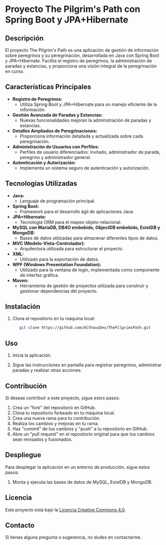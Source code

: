 # Proyecto The Pilgrim's Path con Spring Boot y JPA+Hibernate

## Descripción

El proyecto The Pilgrim's Path es una aplicación de gestión de información sobre peregrinos y su peregrinación, desarrollada en Java con Spring Boot y JPA+Hibernate. Facilita el registro de peregrinos, la administración de paradas y estancias, y proporciona una visión integral de la peregrinación en curso.

## Características Principales

- **Registro de Peregrinos:**
    - Utiliza Spring Boot y JPA+Hibernate para un manejo eficiente de la información.
- **Gestión Avanzada de Paradas y Estancias:**
    - Nuevas funcionalidades mejoran la administración de paradas y estancias.
- **Detalles Ampliados de Peregrinaciones:**
    - Proporciona información detallada y actualizada sobre cada peregrinación.
- **Administración de Usuarios con Perfiles:**
    - Perfiles de usuario diferenciados: invitado, administrador de parada, peregrino y administrador general.
- **Autenticación y Autorización:**
    - Implementa un sistema seguro de autenticación y autorización.

## Tecnologías Utilizadas

- **Java:**
    - Lenguaje de programación principal.
- **Spring Boot:**
    - Framework para el desarrollo ágil de aplicaciones Java.
- **JPA+Hibernate:**
    - Tecnología ORM para el mapeo objeto-relacional.
- **MySQL con MaríaDB, DB4O embebido, ObjectDB embebido, ExistDB y MongoDB:**
    - Bases de datos utilizadas para almacenar diferentes tipos de datos.
- **MVC (Modelo-Vista-Controlador):**
    - Arquitectura utilizada para estructurar el proyecto.
- **XML:**
    - Utilizado para la exportación de datos.
- **WPF (Windows Presentation Foundation):**
    - Utilizado para la ventana de login, implementada como componente de interfaz gráfica.
- **Maven:**
    - Herramienta de gestión de proyectos utilizada para construir y gestionar dependencias del proyecto.

## Instalación

1. Clona el repositorio en tu máquina local:

   ```bash
      git clone https://github.com/AlthausDev/ThePilgrimsPath.git
   ```


## Uso

1. Inicia la aplicación.

2. Sigue las instrucciones en pantalla para registrar peregrinos, administrar paradas y realizar otras acciones.

## Contribución

Si deseas contribuir a este proyecto, sigue estos pasos:

1. Crea un "fork" del repositorio en GitHub.
2. Clona tu repositorio forkeado en tu máquina local.
3. Crea una nueva rama para tu contribución.
4. Realiza los cambios y mejoras en tu rama.
5. Haz "commit" de tus cambios y "push" a tu repositorio en GitHub.
6. Abre un "pull request" en el repositorio original para que tus cambios sean revisados y fusionados.

## Despliegue

Para desplegar la aplicación en un entorno de producción, sigue estos pasos:

1. Monta y ejecuta las bases de datos de MySQL, ExistDB y MongoDB.

## Licencia

Este proyecto está bajo la [Licencia Creative Commons 4.0](LICENSE.md).


## Contacto

Si tienes alguna pregunta o sugerencia, no dudes en contactarme.

